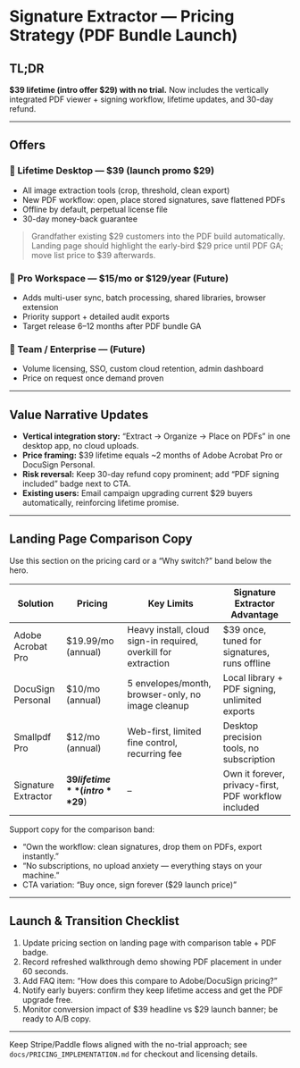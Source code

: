 # Signature Extractor — Pricing Strategy (PDF Bundle Launch)

## TL;DR

**$39 lifetime (intro offer $29) with no trial.** Now includes the vertically integrated PDF viewer + signing workflow, lifetime updates, and 30-day refund.

---

## Offers

### 🪪 Lifetime Desktop — $39 (launch promo $29)
- All image extraction tools (crop, threshold, clean export)
- New PDF workflow: open, place stored signatures, save flattened PDFs
- Offline by default, perpetual license file
- 30-day money-back guarantee

> Grandfather existing $29 customers into the PDF build automatically. Landing page should highlight the early-bird $29 price until PDF GA; move list price to $39 afterwards.

### 💼 Pro Workspace — $15/mo or $129/year (Future)
- Adds multi-user sync, batch processing, shared libraries, browser extension
- Priority support + detailed audit exports
- Target release 6–12 months after PDF bundle GA

### 🏢 Team / Enterprise — (Future)
- Volume licensing, SSO, custom cloud retention, admin dashboard
- Price on request once demand proven

---

## Value Narrative Updates
- **Vertical integration story:** “Extract → Organize → Place on PDFs” in one desktop app, no cloud uploads.
- **Price framing:** $39 lifetime equals ~2 months of Adobe Acrobat Pro or DocuSign Personal.
- **Risk reversal:** Keep 30-day refund copy prominent; add “PDF signing included” badge next to CTA.
- **Existing users:** Email campaign upgrading current $29 buyers automatically, reinforcing lifetime promise.

---

## Landing Page Comparison Copy

Use this section on the pricing card or a “Why switch?” band below the hero.

| Solution | Pricing | Key Limits | Signature Extractor Advantage |
| --- | --- | --- | --- |
| Adobe Acrobat Pro | $19.99/mo (annual) | Heavy install, cloud sign-in required, overkill for extraction | $39 once, tuned for signatures, runs offline |
| DocuSign Personal | $10/mo (annual) | 5 envelopes/month, browser-only, no image cleanup | Local library + PDF signing, unlimited exports |
| Smallpdf Pro | $12/mo (annual) | Web-first, limited fine control, recurring fee | Desktop precision tools, no subscription |
| Signature Extractor | **$39 lifetime** (intro **$29**) | – | Own it forever, privacy-first, PDF workflow included |

Support copy for the comparison band:
- “Own the workflow: clean signatures, drop them on PDFs, export instantly.”
- “No subscriptions, no upload anxiety — everything stays on your machine.”
- CTA variation: “Buy once, sign forever ($29 launch price)”

---

## Launch & Transition Checklist
1. Update pricing section on landing page with comparison table + PDF badge.
2. Record refreshed walkthrough demo showing PDF placement in under 60 seconds.
3. Add FAQ item: “How does this compare to Adobe/DocuSign pricing?”
4. Notify early buyers: confirm they keep lifetime access and get the PDF upgrade free.
5. Monitor conversion impact of $39 headline vs $29 launch banner; be ready to A/B copy.

---

Keep Stripe/Paddle flows aligned with the no-trial approach; see `docs/PRICING_IMPLEMENTATION.md` for checkout and licensing details.
